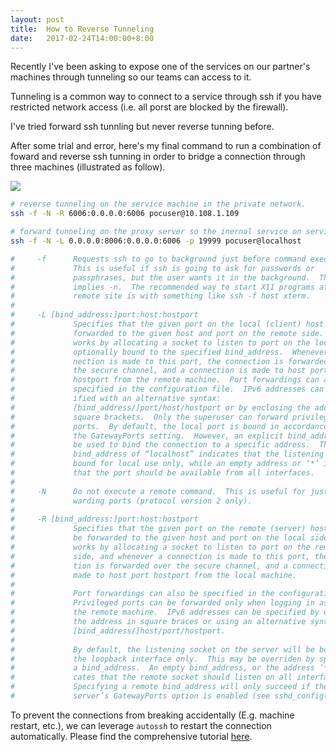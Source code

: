 ```yaml
---
layout: post
title:  How to Reverse Tunneling
date:   2017-02-24T14:00:00+8:00
---
```


Recently I've been asking to expose one of the services on our partner's machines through tunneling so our teams can access to it.

Tunneling is a common way to connect to a service through ssh if you have restricted network access (i.e. all porst are blocked by the firewall).

I've tried forward ssh tunnling but never reverse tunning before.

After some trial and error, here's my final command to run a combination of foward and reverse ssh tunning in order to bridge a connection through three machines (illustrated as follow).

![]({{site.baseurl}}/images/ssh-tunneling.png)

```bash
# reverse tunneling on the service machine in the private network.
ssh -f -N -R 6006:0.0.0.0:6006 pocuser@10.108.1.109 

# forward tunneling on the proxy server so the inernal service on service machine is exposed on the port 8006.
ssh -f -N -L 0.0.0.0:8006:0.0.0.0:6006 -p 19999 pocuser@localhost  

#     -f      Requests ssh to go to background just before command execution.
#             This is useful if ssh is going to ask for passwords or
#             passphrases, but the user wants it in the background.  This
#             implies -n.  The recommended way to start X11 programs at a
#             remote site is with something like ssh -f host xterm.
#
#     -L [bind_address:]port:host:hostport
#             Specifies that the given port on the local (client) host is to be
#             forwarded to the given host and port on the remote side.  This
#             works by allocating a socket to listen to port on the local side,
#             optionally bound to the specified bind_address.  Whenever a con-
#             nection is made to this port, the connection is forwarded over
#             the secure channel, and a connection is made to host port
#             hostport from the remote machine.  Port forwardings can also be
#             specified in the configuration file.  IPv6 addresses can be spec-
#             ified with an alternative syntax:
#             [bind_address/]port/host/hostport or by enclosing the address in
#             square brackets.  Only the superuser can forward privileged
#             ports.  By default, the local port is bound in accordance with
#             the GatewayPorts setting.  However, an explicit bind_address may
#             be used to bind the connection to a specific address.  The
#             bind_address of “localhost” indicates that the listening port be
#             bound for local use only, while an empty address or ‘*’ indicates
#             that the port should be available from all interfaces.
#
#     -N      Do not execute a remote command.  This is useful for just for-
#             warding ports (protocol version 2 only).
#
#     -R [bind_address:]port:host:hostport
#             Specifies that the given port on the remote (server) host is to
#             be forwarded to the given host and port on the local side.  This
#             works by allocating a socket to listen to port on the remote
#             side, and whenever a connection is made to this port, the connec-
#             tion is forwarded over the secure channel, and a connection is
#             made to host port hostport from the local machine.
#
#             Port forwardings can also be specified in the configuration file.
#             Privileged ports can be forwarded only when logging in as root on
#             the remote machine.  IPv6 addresses can be specified by enclosing
#             the address in square braces or using an alternative syntax:
#             [bind_address/]host/port/hostport.
#
#             By default, the listening socket on the server will be bound to
#             the loopback interface only.  This may be overriden by specifying
#             a bind_address.  An empty bind_address, or the address ‘*’, indi-
#             cates that the remote socket should listen on all interfaces.
#             Specifying a remote bind_address will only succeed if the
#             server’s GatewayPorts option is enabled (see sshd_config(5)).

```

To prevent the connections from breaking accidentally (E.g. machine restart, etc.), we can leverage `autossh` to restart the connection automatically. Please find the comprehensive tutorial [here](https://www.everythingcli.org/ssh-tunnelling-for-fun-and-profit-autossh/).
